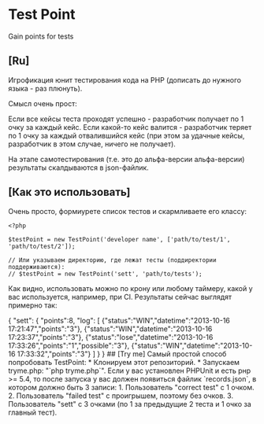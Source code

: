 Test Point
=========

Gain points for tests

## [Ru]

Игрофикация юнит тестирования кода на PHP (дописать до нужного языка - раз плюнуть).

Смысл очень прост:

Если все кейсы теста проходят успешно - разработчик получает по 1 очку за каждый кейс.
Если какой-то кейс валится - разработчик теряет по 1 очку за каждый отвалившийся кейс (при этом за удачные кейсы, разработчик в этом случае, ничего не получает).

На этапе самотестирования (т.е. это до альфа-версии альфа-версии) результаты скалдываются в json-файлик.

## [Как это использовать]

Очень просто, формиурете список тестов и скармливаете его классу:

```
<?php

$testPoint = new TestPoint('developer name', ['path/to/test/1', 'path/to/test/2']);

// Или указываем директорию, где лежат тесты (поддиректории поддерживаются):
// $testPoint = new TestPoint('sett', 'path/to/tests');
```

Как видно, использовать можно по крону или любому таймеру, какой у вас используется, например, при CI.
Результаты сейчас выглядят примерно так:

<?php

``` $testPoint = new TestPoint('sett', ['Mytest']);```

Result:
<pre>
  {
    "sett":
    {
      "points":8,
      "log":
      [
        {"status":"WIN","datetime":"2013-10-16 17:21:47","points":"3"},
        {"status":"WIN","datetime":"2013-10-16 17:23:37","points":"3"},
        {"status":"lose","datetime":"2013-10-16 17:33:26","points":"1","possible":"3"},
        {"status":"WIN","datetime":"2013-10-16 17:33:32","points":"3"}
      ]
    }
  }
</pre>

## [Try me]

Самый простой способ попробовать TestPoint:

* Клонируем этот репозиторий.
* Запускаем tryme.php: "`php tryme.php`".

Если у вас установлен PHPUnit и есть рнр >= 5.4, то после запуска у вас должен появиться файлик `records.json`, 
в котором должно быть 3 записи:

1. Пользователь "correct test" с 1 очком.
2. Пользователь "failed test" с проигрышем, поэтому без очков.
3. Пользователь "sett" с 3 очками (по 1 за предыдущие 2 теста и 1 очко за главный тест).
